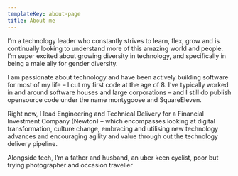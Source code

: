 ```yaml
---
templateKey: about-page
title: About me
---
```

I’m a technology leader who constantly strives to learn, flex, grow and is continually looking to understand more of this amazing world and people. I’m super excited about growing diversity in technology, and specifically in being a male ally for gender diversity.

I am passionate about technology and have been actively building software for most of my life – I cut my first code at the age of 8. I’ve typically worked in and around software houses and large corporations – and I still do publish opensource code under the name montygoose and SquareEleven.

Right now, I lead Engineering and Technical Delivery for a Financial Investment Company (Newton) – which encompasses looking at digital transformation, culture change, embracing and utilising new technology advances and encouraging agility and value through out the technology delivery pipeline.

Alongside tech, I’m a father and husband, an uber keen cyclist, poor but trying photographer and occasion traveller
